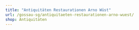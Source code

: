 ```yaml
---
title: "Antiquitäten Restaurationen Arno Wüst"
url: /gossau-sg/antiquitaeten-restaurationen-arno-wuest/
shop: Antiquitäten
---
```

